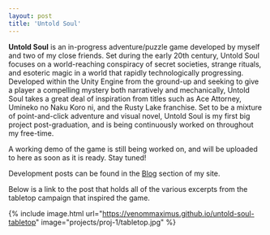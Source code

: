 ```yaml
---
layout: post
title: 'Untold Soul'
---
```

**Untold Soul** is an in-progress adventure/puzzle game developed by myself and two of my close friends. Set during the early 20th century, Untold Soul focuses on a world-reaching conspiracy of secret societies, strange rituals, and esoteric magic in a world that rapidly technologically progressing.
Developed within the Unity Engine from the ground-up and seeking to give a player a compelling mystery both narratively and mechanically, Untold Soul takes a great deal of inspiration from titles such as Ace Attorney, Umineko no Naku Koro ni, and the Rusty Lake franchise. Set to be a mixture of point-and-click adventure and visual novel, Untold Soul is my first big project post-graduation, and is being continuously worked on throughout my free-time.

A working demo of the game is still being worked on, and will be uploaded to here as soon as it is ready. Stay tuned!

Development posts can be found in the [Blog](https://venommaximus.github.io/blog) section of my site.

Below is a link to the post that holds all of the various excerpts from the tabletop campaign that inspired the game.

{% include image.html url="https://venommaximus.github.io/untold-soul-tabletop" image="projects/proj-1/tabletop.jpg" %}
